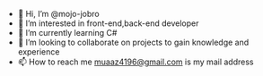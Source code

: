 - 👋 Hi, I’m @mojo-jobro
- 👀 I’m interested in front-end,back-end developer
- 🌱 I’m currently learning C#
- 💞️ I’m looking to collaborate on projects to gain knowledge and experience 
- 📫 How to reach me muaaz4196@gmail.com is my mail address

<!---
mojo-jobro/mojo-jobro is a ✨ special ✨ repository because its `README.md` (this file) appears on your GitHub profile.
You can click the Preview link to take a look at your changes.
--->
